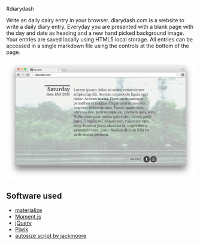 #diarydash

Write an daily dairy entry in your browser. diarydash.com is a website to write a daily diary entry.
Everyday you are presented with a blank page with the day and date as heading and a new hand picked background image.
Your entries are saved locally using HTML5 local storage. All entries can be accessed in a single markdown file using the controls at the bottom of the page.

![ScreenShot](screenshot.png)

## Software used

+ [materialize](http://materializecss.com)
+ [Moment.js](http://momentjs.com)
+ [jQuery](https://jquery.com)
+ [Piwik](http://piwik.org)
+ [autosize script by jackmoore](https://github.com/jackmoore/autosize)
